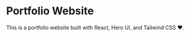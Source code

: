 # Portfolio Website

This is a portfolio website built with React, Hero UI, and Tailwind CSS ❤️.
 

